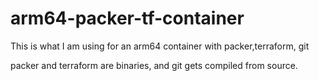 # arm64-packer-tf-container
This is what I am using for an arm64 container with packer,terraform, git 

packer and terraform are binaries, and git gets compiled from source.
